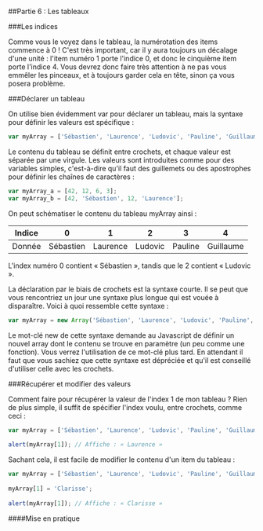 ##Partie 6 : Les tableaux

###Les indices

Comme vous le voyez dans le tableau, la numérotation des items commence à 0 ! C'est très important, car il y aura toujours un décalage d'une unité : l'item numéro 1 porte l'indice 0, et donc le cinquième item porte l'indice 4. Vous devrez donc faire très attention à ne pas vous emmêler les pinceaux, et à toujours garder cela en tête, sinon ça vous posera problème.

###Déclarer un tableau

On utilise bien évidemment var pour déclarer un tableau, mais la syntaxe pour définir les valeurs est spécifique :

```javascript
var myArray = ['Sébastien', 'Laurence', 'Ludovic', 'Pauline', 'Guillaume'];
```

Le contenu du tableau se définit entre crochets, et chaque valeur est séparée par une virgule. Les valeurs sont introduites comme pour des variables simples, c'est-à-dire qu'il faut des guillemets ou des apostrophes pour définir les chaînes de caractères :

```javascript
var myArray_a = [42, 12, 6, 3];
var myArray_b = [42, 'Sébastien', 12, 'Laurence'];
```

On peut schématiser le contenu du tableau myArray ainsi :

| Indice | 0 | 1 | 2 | 3 | 4 |
|--------|---|---|---|---|---|
| Donnée | Sébastien | Laurence | Ludovic | Pauline | Guillaume |

L'index numéro 0 contient « Sébastien », tandis que le 2 contient « Ludovic ».

La déclaration par le biais de crochets est la syntaxe courte. Il se peut que vous rencontriez un jour une syntaxe plus longue qui est vouée à disparaître. Voici à quoi ressemble cette syntaxe :

```javascript
var myArray = new Array('Sébastien', 'Laurence', 'Ludovic', 'Pauline', 'Guillaume');
```

Le mot-clé new de cette syntaxe demande au Javascript de définir un nouvel array dont le contenu se trouve en paramètre (un peu comme une fonction). Vous verrez l'utilisation de ce mot-clé plus tard. En attendant il faut que vous sachiez que cette syntaxe est dépréciée et qu'il est conseillé d'utiliser celle avec les crochets.

###Récupérer et modifier des valeurs

Comment faire pour récupérer la valeur de l'index 1 de mon tableau ? Rien de plus simple, il suffit de spécifier l'index voulu, entre crochets, comme ceci :

```javascript
var myArray = ['Sébastien', 'Laurence', 'Ludovic', 'Pauline', 'Guillaume'];
 
alert(myArray[1]); // Affiche : « Laurence »
```

Sachant cela, il est facile de modifier le contenu d'un item du tableau :

```javascript
var myArray = ['Sébastien', 'Laurence', 'Ludovic', 'Pauline', 'Guillaume'];
 
myArray[1] = 'Clarisse';
 
alert(myArray[1]); // Affiche : « Clarisse »
```

####Mise en pratique